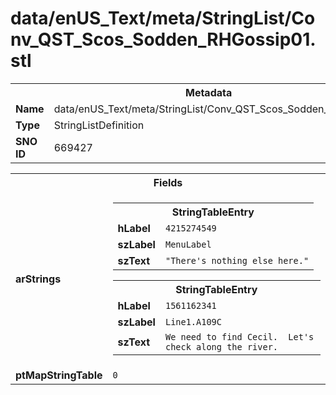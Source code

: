 <h1>data/enUS_Text/meta/StringList/Conv_QST_Scos_Sodden_RHGossip01.stl</h1><table><tr><th colspan="100%">Metadata</th></tr><tr><td><b>Name</b></td><td>data/enUS_Text/meta/StringList/Conv_QST_Scos_Sodden_RHGossip01.stl</td></tr><tr><td><b>Type</b></td><td>StringListDefinition</td></tr><tr><td><b>SNO ID</b></td><td>669427</td></tr></table>

<table><tr><th colspan="100%">Fields</th></tr><tr><td><b>arStrings</b></td><td><table><tr><th colspan="100%">StringTableEntry</th></tr><tr><td><b>hLabel</b></td><td><code>4215274549</code></td></tr><tr><td><b>szLabel</b></td><td><code>MenuLabel</code></td></tr><tr><td><b>szText</b></td><td><code>"There's nothing else here."</code></td></tr></table>


<table><tr><th colspan="100%">StringTableEntry</th></tr><tr><td><b>hLabel</b></td><td><code>1561162341</code></td></tr><tr><td><b>szLabel</b></td><td><code>Line1.A109C</code></td></tr><tr><td><b>szText</b></td><td><code>We need to find Cecil.  Let's check along the river.</code></td></tr></table>


</td></tr><tr><td><b>ptMapStringTable</b></td><td><code>0</code></td></tr></table>

